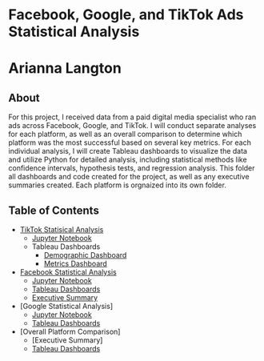 # Facebook, Google, and TikTok Ads Statistical Analysis
# Arianna Langton
##  About

For this project, I received data from a paid digital media specialist who ran ads across Facebook, Google, and TikTok. I will conduct separate analyses for each 
platform, as well as an overall comparison to determine which platform was the most successful based on several key metrics. For each individual analysis, I will 
create Tableau dashboards to visualize the data and utilize Python for detailed analysis, including statistical methods like confidence intervals, 
hypothesis tests, and regression analysis. This folder all dashboards and code created for the project, as well as any executive summaries created. Each platform is orgnaized into its own folder.
## Table of Contents    
- [TikTok Statisical Analysis](https://github.com/ariannalangton/Portfolio/blob/main/ad_campaign_comparison/tiktok/README.md)
  - [Jupyter Notebook](https://github.com/ariannalangton/Portfolio/blob/main/ad_campaign_comparison/tiktok/tiktok_analysis.ipynb)
  - Tableau Dashboards
    - [Demographic Dashboard](https://public.tableau.com/app/profile/arianna.langton5684/viz/TikTokDemographicDataDashboards/Metrics)
    - [Metrics Dashboard](https://public.tableau.com/app/profile/arianna.langton5684/viz/TiktokAdMetricsDashboards/Story1)   
- [Facebook Statistical Analysis](https://github.com/ariannalangton/Portfolio/blob/main/ad_campaign_comparison/facebook/README.md)
  - [Jupyter Notebook](https://github.com/ariannalangton/Portfolio/blob/main/ad_campaign_comparison/facebook/Facebook_Ad_Statistical_Analysis.ipynb)
  - [Tableau Dashboards](https://public.tableau.com/app/profile/arianna.langton5684/viz/FacebookAdCampaignReachAnalysis/Story1)
  - [Executive Summary](https://github.com/ariannalangton/Portfolio/blob/main/ad_campaign_comparison/facebook/Facebook%20Ads%20Executive%20Summary.pdf)
- [Google Statistical Analysis]
  - [Jupyter Notebook](https://github.com/ariannalangton/Portfolio/blob/main/ad_campaign_comparison/google/google_analysis.ipynb)
  - [Tableau Dashboards](https://public.tableau.com/app/profile/arianna.langton5684/viz/GoogleAdCampaignAnalysis/Story1)
- [Overall Platform Comparison]
  - [Executive Summary]
  - [Tableau Dashboards](https://public.tableau.com/app/profile/arianna.langton5684/viz/AdPlatformComparison/Dashboard1#1)
